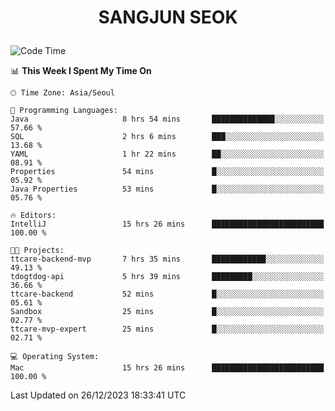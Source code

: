 <h1>
 <p align="center">
   SANGJUN SEOK
 </p>
</h1>

<!--START_SECTION:waka-->
![Code Time](http://img.shields.io/badge/Code%20Time-3%2C137%20hrs%2043%20mins-blue)

📊 **This Week I Spent My Time On** 

```text
🕑︎ Time Zone: Asia/Seoul

💬 Programming Languages: 
Java                     8 hrs 54 mins       ██████████████░░░░░░░░░░░   57.66 % 
SQL                      2 hrs 6 mins        ███░░░░░░░░░░░░░░░░░░░░░░   13.68 % 
YAML                     1 hr 22 mins        ██░░░░░░░░░░░░░░░░░░░░░░░   08.91 % 
Properties               54 mins             █░░░░░░░░░░░░░░░░░░░░░░░░   05.92 % 
Java Properties          53 mins             █░░░░░░░░░░░░░░░░░░░░░░░░   05.76 % 

🔥 Editors: 
IntelliJ                 15 hrs 26 mins      █████████████████████████   100.00 % 

🐱‍💻 Projects: 
ttcare-backend-mvp       7 hrs 35 mins       ████████████░░░░░░░░░░░░░   49.13 % 
tdogtdog-api             5 hrs 39 mins       █████████░░░░░░░░░░░░░░░░   36.66 % 
ttcare-backend           52 mins             █░░░░░░░░░░░░░░░░░░░░░░░░   05.61 % 
Sandbox                  25 mins             █░░░░░░░░░░░░░░░░░░░░░░░░   02.77 % 
ttcare-mvp-expert        25 mins             █░░░░░░░░░░░░░░░░░░░░░░░░   02.71 % 

💻 Operating System: 
Mac                      15 hrs 26 mins      █████████████████████████   100.00 % 
```


 Last Updated on 26/12/2023 18:33:41 UTC
<!--END_SECTION:waka-->
